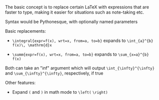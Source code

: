 The basic concept is to replace certain LaTeX with expressions that are faster to type, making it easier for situations
such as note-taking etc.

Syntax would be Pythonesque, with optionally named parameters

Basic replacements:

- `\integral{expr=f(x), wrt=x, from=a, to=b}` expands to `\int_{a}^{b} f(x)\, \mathrm{d}x`

- `\summ{expr=f(x), wrt=x, from=a, to=b}` expands to `\sum_{x=a}^{b} f(x)`

Both can take an "inf" argument which will output `\int_{\infty}^{\infty}` and `\sum_{\infty}^{\infty}`, respectively,
if true

Other features:

- Expand `(` and `)` in math mode to `\left(` `\right)`
